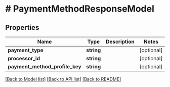 # # PaymentMethodResponseModel

## Properties

Name | Type | Description | Notes
------------ | ------------- | ------------- | -------------
**payment_type** | **string** |  | [optional]
**processor_id** | **string** |  | [optional]
**payment_method_profile_key** | **string** |  | [optional]

[[Back to Model list]](../../README.md#models) [[Back to API list]](../../README.md#endpoints) [[Back to README]](../../README.md)
